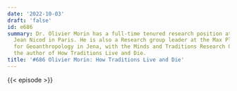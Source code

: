 ```yaml
---
date: '2022-10-03'
draft: 'false'
id: e686
summary: Dr. Olivier Morin has a full-time tenured research position at the Institut
  Jean Nicod in Paris. He is also a Research group leader at the Max Planck Institute
  for Geoanthropology in Jena, with the Minds and Traditions Research Group. He is
  the author of How Traditions Live and Die.
title: '#686 Olivier Morin: How Traditions Live and Die'
---
```

{{< episode >}}
